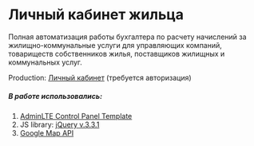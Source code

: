 # Личный кабинет жильца #
Полная автоматизация работы бухгалтера по расчету начислений за жилищно-коммунальные услуги для управляющих компаний, товариществ собственников жилья, поставщиков жилищных и коммунальных услуг.  

Production: [Личный кабинет](http://37.18.75.52/oh_test/) (требуется авторизация)

##### В работе использовались: #####

1. [AdminLTE Control Panel Template](https://adminlte.io/)
2. JS library: [jQuery v.3.3.1](https://jquery.com/)
3. [Google Map API](https://cloud.google.com/maps-platform/)
